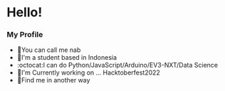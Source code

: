 # Hello!

### My Profile
- 🐾You can call me nab
- 🍵I'm a student based in Indonesia
- :octocat:I can do Python/JavaScript/Arduino/EV3-NXT/Data Science
- 🔭I'm Currently working on ... Hacktoberfest2022
- 🔎Find me in another way
